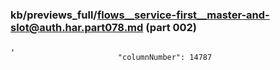 ### kb/previews_full/flows__service-first__master-and-slot@auth.har.part078.md (part 002)

```md
,
                        "columnNumber": 14787
                     
```

```
